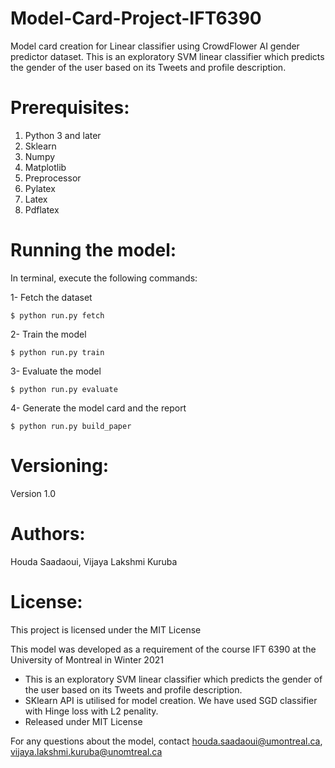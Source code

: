 # Model-Card-Project-IFT6390
Model card creation for Linear classifier using CrowdFlower AI gender predictor dataset.
This is an exploratory SVM linear classifier which predicts the gender of the user based on its Tweets and profile description. 

# Prerequisites:
1. Python 3 and later
2. Sklearn
3. Numpy
5. Matplotlib
6. Preprocessor
7. Pylatex
8. Latex
9. Pdflatex

# Running the model:
In terminal, execute the following commands:

1- Fetch the dataset
```
$ python run.py fetch
```
2- Train the model
```
$ python run.py train
```
3- Evaluate the model
```
$ python run.py evaluate
```
4- Generate the model card and the report  
```
$ python run.py build_paper
```
# Versioning:
Version 1.0

# Authors:
Houda Saadaoui, Vijaya Lakshmi Kuruba

# License:
This project is licensed under the MIT License

This model was developed as a requirement of the course IFT 6390 at the University of Montreal in Winter 2021
* This is an exploratory SVM linear classifier which predicts the gender of the user based on its Tweets and profile description.  
* SKlearn API is utilised for model creation. We have used SGD classifier with Hinge loss with L2 penality.
* Released under MIT License

 For any questions about the model, contact houda.saadaoui@umontreal.ca, vijaya.lakshmi.kuruba@unomtreal.ca 
